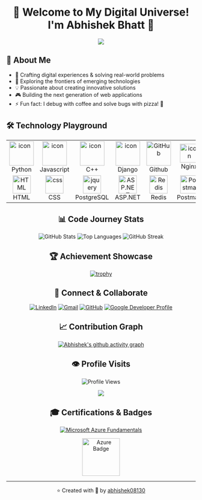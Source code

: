 <div align="center">
  
# 🌟 Welcome to My Digital Universe! I'm Abhishek Bhatt 🚀

<img src="https://user-images.githubusercontent.com/73097560/115834477-dbab4500-a447-11eb-908a-139a6edaec5c.gif">

</div>


## 🎯 About Me
- 🚀 Crafting digital experiences & solving real-world problems
- 🌱 Exploring the frontiers of emerging technologies
- 💡 Passionate about creating innovative solutions
- 🎮 Building the next generation of web applications
- ⚡ Fun fact: I debug with coffee and solve bugs with pizza! 🍕

## 🛠️ Technology Playground
<div align="center">


<table>
  <tr>
    <td align="center" width="96">
      <a href="#macropower-tech">
        <img src="https://techstack-generator.vercel.app/python-icon.svg" alt="icon" width="65" height="65" />
      </a>
      <br>Python
    </td>
    <td align="center" width="96">
        <img src="https://techstack-generator.vercel.app/js-icon.svg" alt="icon" width="65" height="65" />
      <br>Javascript
    </td>
    <td align="center" width="96">
        <img src="https://techstack-generator.vercel.app/cpp-icon.svg" alt="icon" width="65" height="65" />
      <br>C++
    </td>
    <td align="center" width="96">
        <img src="https://techstack-generator.vercel.app/django-icon.svg" alt="icon" width="65" height="65" />
      <br>Django
    </td>
    <td align="center" width="96">
        <img src="https://techstack-generator.vercel.app/github-icon.svg" width="65" height="65" alt="GitHub" />
      <br>Github
    </td>
    <td align="center" width="96">
        <img src="https://techstack-generator.vercel.app/nginx-icon.svg" alt="icon" width="50" height="50" />
      <br>Nginx
    </td>
    <td align="center" width="96">
        <img src="https://skillicons.dev/icons?i=git" width="48" height="48" alt="Git" />
      <br>Git
    </td>
      </tr>
  <tr>
    <td align="center"  width="96">
        <img src="https://skillicons.dev/icons?i=html" width="48" height="48" alt="HTML" />
      <br>HTML
    </td>
    <td align="center" width="96">
        <img src="https://skillicons.dev/icons?i=css" width="48" height="48" alt="css" />
      <br>CSS
    </td>
    <td align="center" width="96">
        <img src="https://skillicons.dev/icons?i=postgres" width="48" height="48" alt="jquery" />
      <br>PostgreSQL
    </td>
    <td align="center" width="96">
        <img src="https://skillicons.dev/icons?i=dotnet" width="48" height="48" alt="ASP.NET Core" />
      <br>ASP.NET
    </td>
    <td align="center" width="96">
        <img src="https://skillicons.dev/icons?i=redis" width="48" height="48" alt="Redis" />
      <br>Redis
    </td>
    <td align="center" width="96">
        <img src="https://skillicons.dev/icons?i=postman" width="48" height="48" alt="Postman" />
      <br>Postman
    </td>
  </tr>
</table>

## 📊 Code Journey Stats
<div align="center">
  
<img src="https://github-readme-stats.vercel.app/api?username=abhishek08130&show_icons=true&theme=radical&border_radius=10&hide_border=true&bg_color=0D1117" alt="GitHub Stats" />
<img src="https://github-readme-stats.vercel.app/api/top-langs/?username=abhishek08130&layout=compact&theme=radical&border_radius=10&hide_border=true&bg_color=0D1117" alt="Top Languages" />
<img src="https://github-readme-streak-stats.herokuapp.com/?user=abhishek08130&theme=radical&border_radius=10&hide_border=true&background=0D1117" alt="GitHub Streak" />

</div>

## 🏆 Achievement Showcase
<div align="center">
  
[![trophy](https://github-profile-trophy.vercel.app/?username=abhishek08130&theme=radical&row=1&column=7&no-frame=true)](https://github.com/ryo-ma/github-profile-trophy)

</div>

## 🤝 Connect & Collaborate
<div align="center">
  
[![LinkedIn](https://img.shields.io/badge/LinkedIn-0077B5?style=for-the-badge&logo=linkedin&logoColor=white&hover=true)](https://www.linkedin.com/in/abhishekbhatt08130/)
[![Gmail](https://img.shields.io/badge/Gmail-D14836?style=for-the-badge&logo=gmail&logoColor=white)](mailto:abhishekbhatt08130@gmail.com)
[![GitHub](https://img.shields.io/badge/GitHub-100000?style=for-the-badge&logo=github&logoColor=white)](https://github.com/abhishek08130)
[![Google Developer Profile](https://img.shields.io/badge/Google_Developer-4285F4?style=for-the-badge&logo=google&logoColor=white)](https://g.dev/abhishekbhatt)

</div>

## 📈 Contribution Graph
[![Abhishek's github activity graph](https://github-readme-activity-graph.vercel.app/graph?username=abhishek08130&theme=radical&hide_border=true&bg_color=0D1117)](https://github.com/ashutosh00710/github-readme-activity-graph)

<div align="center">
  
## 👁️ Profile Visits
![Profile Views](https://komarev.com/ghpvc/?username=abhishek08130&color=00ff00&style=for-the-badge)

<img src="https://user-images.githubusercontent.com/73097560/115834477-dbab4500-a447-11eb-908a-139a6edaec5c.gif">

## 🎓 Certifications & Badges
[![Microsoft Azure Fundamentals](https://img.shields.io/badge/Azure_Fundamentals-0089D6?style=for-the-badge&logo=microsoft-azure&logoColor=white)](https://learn.microsoft.com/en-us/users/abhishekbhatt-8885/)

<div align="center">
  <img src="https://images.credly.com/size/110x110/images/be8fcaeb-c769-4858-b567-ffaaa73ce8cf/image.png" width="100" height="100" alt="Azure Badge"/>
</div>

</div>

---
⭐️ Created with 💖 by [abhishek08130](https://github.com/abhishek08130)
